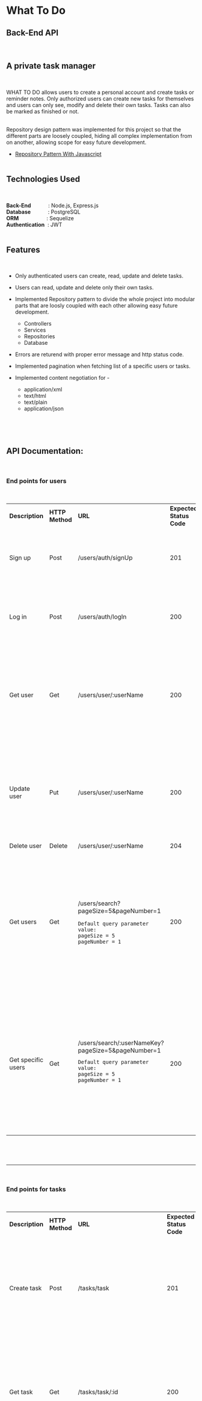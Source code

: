 # What To Do

## **Back-End API**

&nbsp;

## A private task manager

&nbsp;

WHAT TO DO allows users to create a personal account and create tasks or reminder notes. Only authorized users can create new tasks for themselves and users can only see, modify and delete their own tasks.
Tasks can also be marked as finished or not.  
&nbsp;

Repository design pattern was implemented for this project so that the different parts are loosely coupled, hiding all complex implementation from on another, allowing scope for easy future development.

- [Repository Pattern With Javascript](https://dev.to/thanasismpalatsoukas/repository-pattern-with-javascript-4nl)  
  &nbsp;

## Technologies Used

&nbsp;

**Back-End**    : Node.js, Express.js  
**Database**    : PostgreSQL  
**ORM**     &nbsp;: Sequelize  
**Authentication** &nbsp;: JWT  
&nbsp;

## Features

&nbsp;

- Only authenticated users can create, read, update and delete tasks.
- Users can read, update and delete only their own tasks.
- Implemented Repository pattern to divide the whole project into modular parts that are loosly coupled with each other allowing easy future development.

  - Controllers
  - Services
  - Repositories
  - Database

- Errors are returend with proper error message and http status code.
- Implemented pagination when fetching list of a specific users or tasks.
- Implemented content negotiation for -

  - application/xml
  - text/html
  - text/plain
  - application/json

  &nbsp;

  &nbsp;

## API Documentation:

&nbsp;

### **End points for users**

&nbsp;

<table>
<tr>
<td> <strong>Description</strong> </td> 
<td> <strong>HTTP Method</strong> </td>
<td> <strong>URL</strong> </td>
<td> <strong>Expected Status Code</strong> </td>
<td> <strong>Request Body Example</strong> </td>
<td> <strong>Response Body Example</strong> </td>
</tr>

<tr>
<td> Sign up </td> 
<td> Post </td> 
<td> /users/auth/signUp </td> 
<td>201</td>
<td>

```json
{
  "userName": "john",
  "fullName": "John Doe",
  "email": "john@email.com",
  "password": "12345678",
  "confirmPassword": "12345678"
}
```

</td> 
<td>

```json
{
  "status": "success",
  "message": "User created",
  "data": {
    "token": "Sample Token"
  }
}
```

</td> 
</tr>

<tr>
<td> Log in </td> 
<td> Post </td> 
<td> /users/auth/logIn </td> 
<td>200</td>
<td>

```json
{
  "userName": "john",
  "password": "john@email.com"
}
```

</td> 
<td>

```json
{
  "status": "success",
  "message": "User logged in",
  "data": {
    "token": "Sample Token"
  }
}
```

</td> 
</tr>

<tr>
<td> Get user </td> 
<td> Get </td> 
<td> /users/user/:userName </td> 
<td>200</td>
<td>None</td> 
<td>

```json
{
  "status": "success",
  "message": "User Found",
  "data": {
    "id": 1,
    "userName": "john",
    "fullName": "John Doe",
    "email": "john@email.com",
    "passwordChangedAt": "2011-11-11T00:00:00.000Z",
    "createdOn": "2011-11-11T00:00:00.000Z",
    "modifiedOn": "2011-11-11T00:00:00.000Z"
  }
}
```

</td> 
</tr>

<tr>
<td> Update user </td> 
<td> Put </td> 
<td> /users/user/:userName </td> 
<td>200</td>
<td>

```json
{
  "fullName": "John Doe Update",
  "email": "john.update@email.com",
  "password": "12345678Update",
  "confirmPassword": "12345678Update"
}
```

</td> 
<td>

```json
{
  "status": "success",
  "message": "Update Successful",
  "data": {
    "id": 1,
    "userName": "john",
    "fullName": "John Doe Update",
    "email": "john.update@email.com",
    "passwordChangedAt": "2011-11-11T00:00:00.000Z",
    "createdOn": "2011-11-11T00:00:00.000Z",
    "modifiedOn": "2011-11-11T00:00:00.000Z"
  }
}
```

</td> 
</tr>

<tr>
<td> Delete user </td> 
<td> Delete </td> 
<td> /users/user/:userName </td> 
<td>204</td>
<td>None</td> 
<td>None</td> 
</tr>

<tr>
<td> Get users </td> 
<td> Get </td> 
<td>

/users/search?pageSize=5&pageNumber=1

```
Default query parameter value:
pageSize = 5
pageNumber = 1
```

</td> 
<td>200</td>
<td>None</td> 
<td>

```json
{
  "status": "success",
  "message": "Users Found",
  "data": {
    "data": [
      {
        "id": 1,
        "userName": "john",
        "fullName": "John Doe",
        "email": "john@email.com",
        "passwordChangedAt": "2011-11-11T00:00:00.000Z",
        "createdOn": "2011-11-11T00:00:00.000Z",
        "modifiedOn": "2011-11-11T00:00:00.000Z"
      }
    ],
    "pageNumber": 1,
    "pageSize": 5,
    "totalPage": 1
  }
}
```

</td> 
</tr>

<tr>
<td> Get specific users </td> 
<td> Get </td> 
<td> /users/search/:userNameKey?pageSize=5&pageNumber=1

```
Default query parameter value:
pageSize = 5
pageNumber = 1
```

</td> 
<td>200</td>
<td>None</td> 
<td>

```json
{
  "status": "success",
  "message": "Users Found",
  "data": {
    "data": [
      {
        "id": 1,
        "userName": "john",
        "fullName": "John Doe",
        "email": "john@email.com",
        "passwordChangedAt": "2011-11-11T00:00:00.000Z",
        "createdOn": "2011-11-11T00:00:00.000Z",
        "modifiedOn": "2011-11-11T00:00:00.000Z"
      }
    ],
    "pageNumber": 1,
    "pageSize": 5,
    "totalPage": 1
  }
}
```

</td> 
</tr>

</table>

&nbsp;

&nbsp;

---

&nbsp;

### **End points for tasks**

&nbsp;

<table>
<tr>
<td> <strong>Description</strong> </td> 
<td> <strong>HTTP Method</strong> </td>
<td> <strong>URL</strong> </td>
<td> <strong>Expected Status Code</strong> </td>
<td> <strong>Request Body Example</strong> </td>
<td> <strong>Response Body Example</strong> </td>
</tr>

<tr>
<td> Create task </td> 
<td> Post </td> 
<td> /tasks/task </td> 
<td>201</td>
<td>

```json
{
  "name": "Sample name",
  "description": "Sample description",
  "isDone": false
}
```

</td> 
<td>

```json
{
  "status": "success",
  "message": "Task Created",
  "data": {
    "id": 1,
    "name": "Sample name",
    "description": "Sample description",
    "isDone": false,
    "userId": 1,
    "userName": "john",
    "createdOn": "2011-11-11T00:00:00.000Z",
    "modifiedOn": "2011-11-11T00:00:00.000Z"
  }
}
```

</td> 
</tr>

<tr>
<td> Get task </td> 
<td> Get </td> 
<td> /tasks/task/:id </td> 
<td>200</td>
<td>None</td> 
<td>

```json
{
  "status": "success",
  "message": "Task Found",
  "data": {
    "id": 1,
    "name": "Sample name",
    "description": "Sample description",
    "isDone": false,
    "userId": 1,
    "userName": "john",
    "createdOn": "2011-11-11T00:00:00.000Z",
    "modifiedOn": "2011-11-11T00:00:00.000Z"
  }
}
```

</td> 
</tr>

<tr>
<td> Update task </td> 
<td> Put </td> 
<td> /tasks/task/:id </td> 
<td>200</td>
<td>

```json
{
  "name": "Sample name update",
  "description": "Sample description update",
  "isDone": true
}
```

</td> 
<td>

```json
{
  "status": "success",
  "message": "Update Successful",
  "data": {
    "id": 1,
    "name": "Sample name update",
    "description": "Sample description update",
    "isDone": true,
    "userId": 1,
    "userName": "john",
    "createdOn": "2011-11-11T00:00:00.000Z",
    "modifiedOn": "2011-11-11T00:00:00.000Z"
  }
}
```

</td> 
</tr>

<tr>
<td> Delete task </td> 
<td> Delete </td> 
<td> /tasks/task/:id </td> 
<td>204</td>
<td>None</td> 
<td>None</td> 
</tr>

<tr>
<td> Get tasks by username </td> 
<td> Get </td> 
<td> /tasks/user/:userName?pageSize=5&pageNumber=1

```
Default query parameter value:
pageSize = 5
pageNumber = 1
```

</td> 
<td>200</td>
<td>None</td> 
<td>

```json
{
  "status": "success",
  "message": "Tasks Found",
  "data": {
    "data": [
      {
        "id": 1,
        "name": "Sample name",
        "description": "Sample description",
        "isDone": false,
        "userId": 1,
        "userName": "john",
        "createdOn": "2011-11-11T00:00:00.000Z",
        "modifiedOn": "2011-11-11T00:00:00.000Z"
      }
    ],
    "pageNumber": 1,
    "pageSize": 5,
    "totalPage": 1
  }
}
```

</td> 
</tr>

</table>

&nbsp;

&nbsp;

---

&nbsp;

## Sample Data from JWT

&nbsp;

```json
{
  "id": 1,
  "userName": "john",
  "iat": 1669796265,
  "exp": 1677572265
}
```
